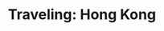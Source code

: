 ---
layout: gallery_album
title: "Traveling: Hong Kong"
output: true
album_description: 香港。
cover_image: "{{ site.baseurl }}/images/gallery/travel-HK/红花.png"
photos:
  - image: "{{ site.baseurl }}/images/gallery/travel-HK/红花.png"
    title: "Hong Kong Flower"
    caption: "2023年夏，在巴黎埃菲尔铁塔下，感受法式浪漫。"
  - image: "{{ site.baseurl }}/images/gallery/travel-HK/japan_sakura.jpg"
    title: "京都樱花盛开"
    caption: "2022年春，京都的樱花如雪般绽放，美不胜收。"
---
